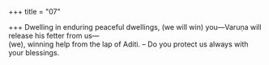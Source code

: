 +++
title = "07"

+++
Dwelling in enduring peaceful dwellings, (we will win) you—Varuṇa will  release his fetter from us—  
(we), winning help from the lap of Aditi. – Do you protect us always  with your blessings.  